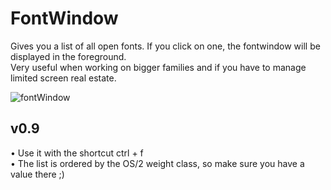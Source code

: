 # FontWindow

Gives you a list of all open fonts. If you click on one, the fontwindow will be displayed in the foreground.  
Very useful when working on bigger families and if you have to manage limited screen real estate.

![fontWindow](/resources/fontWindow.gif) 

## v0.9
• Use it with the shortcut ctrl + f  
• The list is ordered by the OS/2 weight class, so make sure you have a value there ;)
